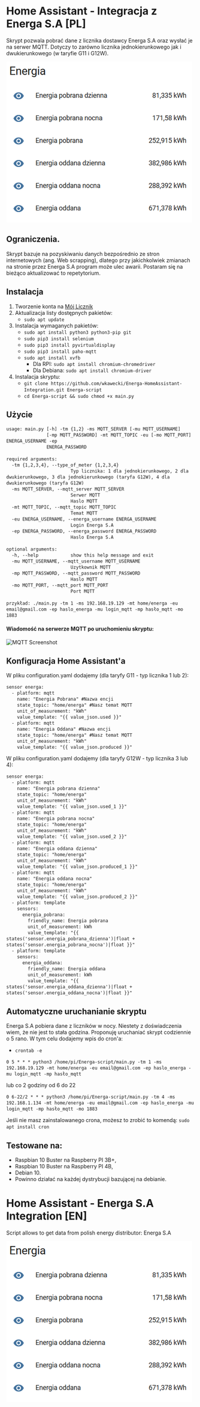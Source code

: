 # Home Assistant - Integracja z Energa S.A [PL]
Skrypt pozwala pobrać dane z licznika dostawcy Energa S.A oraz wysłać je na serwer MQTT. Dotyczy to zarówno licznika jednokierunkowego jak i dwukierunkowego (w taryfie G11 i G12W).

![HA Screenshot](https://github.com/wkawecki/Energa-HomeAssistant-Integration/blob/master/ha.png?raw=true)
## Ograniczenia.
Skrypt bazuje na pozyskiwaniu danych bezpośrednio ze stron internetowych (ang. Web scrapping), dlatego przy jakichkolwiek zmianach na stronie przez Energa S.A program może ulec awarii. Postaram się na bieżąco aktualizować to repetytorium.
## Instalacja
1. Tworzenie konta na [Mój Licznik](https://mojlicznik.energa-operator.pl)
2. Aktualizacja listy dostępnych pakietów:
    * `sudo apt update`
3. Instalacja wymaganych pakietów:
    * `sudo apt install python3 python3-pip git`
    * `sudo pip3 install selenium`
    * `sudo pip3 install pyvirtualdisplay`
    * `sudo pip3 install paho-mqtt`
    * `sudo apt install xvfb`
        * Dla RPI: `sudo apt install chromium-chromedriver`
        * Dla Debiana: `sudo apt install chromium-driver`
4. Instalacja skryptu:
    * `git clone https://github.com/wkawecki/Energa-HomeAssistant-Integration.git Energa-script `
    * `cd Energa-script && sudo chmod +x main.py`
## Użycie
```
usage: main.py [-h] -tm {1,2} -ms MQTT_SERVER [-mu MQTT_USERNAME]
               [-mp MQTT_PASSWORD] -mt MQTT_TOPIC -eu [-mo MQTT_PORT] ENERGA_USERNAME -ep
               ENERGA_PASSWORD 

required arguments:
  -tm {1,2,3,4}, --type_of_meter {1,2,3,4}
                        Typ licznika: 1 dla jednokierunkowego, 2 dla dwukierunkowego, 3 dla jednokierunkowego (taryfa G12W), 4 dla dwukierunkowego (taryfa G12W)
  -ms MQTT_SERVER, --mqtt_server MQTT_SERVER
                        Serwer MQTT
                        Haslo MQTT
  -mt MQTT_TOPIC, --mqtt_topic MQTT_TOPIC
                        Temat MQTT
  -eu ENERGA_USERNAME, --energa_username ENERGA_USERNAME
                        Login Energa S.A
  -ep ENERGA_PASSWORD, --energa_password ENERGA_PASSWORD
                        Haslo Energa S.A

optional arguments:
  -h, --help            show this help message and exit
  -mu MQTT_USERNAME, --mqtt_username MQTT_USERNAME
                        Uzytkownik MQTT
  -mp MQTT_PASSWORD, --mqtt_password MQTT_PASSWORD
                        Haslo MQTT
  -mo MQTT_PORT, --mqtt_port MQTT_PORT
                        Port MQTT

przykład: ./main.py -tm 1 -ms 192.168.19.129 -mt home/energa -eu email@gmail.com -ep haslo_energa -mu login_mqtt -mp hasło_mqtt -mo 1883
```
#### Wiadomość na serwerze MQTT po uruchomieniu skryptu:
![MQTT Screenshot](https://papuutekapt.github.io/assets/Energa-HomeAssistant-Integration/mqtt.png)
## Konfiguracja Home Assistant'a
W pliku configuration.yaml dodajemy (dla taryfy G11 - typ licznika 1 lub 2):
```
sensor energa:
  - platform: mqtt
    name: "Energia Pobrana" #Nazwa encji
    state_topic: "home/energa" #Nasz temat MQTT
    unit_of_measurement: "kWh"
    value_template: "{{ value_json.used }}"
  - platform: mqtt
    name: "Energia Oddana" #Nazwa encji
    state_topic: "home/energa" #Nasz temat MQTT
    unit_of_measurement: "kWh" 
    value_template: "{{ value_json.produced }}"
```
W pliku configuration.yaml dodajemy (dla taryfy G12W - typ licznika 3 lub 4):
```
sensor energa:
  - platform: mqtt
    name: "Energia pobrana dzienna"
    state_topic: "home/energa" 
    unit_of_measurement: "kWh"
    value_template: "{{ value_json.used_1 }}"
  - platform: mqtt
    name: "Energia pobrana nocna"
    state_topic: "home/energa" 
    unit_of_measurement: "kWh"
    value_template: "{{ value_json.used_2 }}"
  - platform: mqtt
    name: "Energia oddana dzienna" 
    state_topic: "home/energa"
    unit_of_measurement: "kWh" 
    value_template: "{{ value_json.produced_1 }}"    
  - platform: mqtt
    name: "Energia oddana nocna" 
    state_topic: "home/energa"
    unit_of_measurement: "kWh" 
    value_template: "{{ value_json.produced_2 }}"
  - platform: template
    sensors:
      energia_pobrana:
        friendly_name: Energia pobrana
        unit_of_measurement: kWh
        value_template: "{{ states('sensor.energia_pobrana_dzienna')|float + states('sensor.energia_pobrana_nocna')|float }}"
  - platform: template
    sensors:
      energia_oddana:
        friendly_name: Energia oddana
        unit_of_measurement: kWh
        value_template: "{{ states('sensor.energia_oddana_dzienna')|float + states('sensor.energia_oddana_nocna')|float }}"
```
## Automatyczne uruchanianie skryptu
Energa S.A pobiera dane z liczników w nocy. Niestety z doświadczenia wiem, że nie jest to stała godzina. Proponuję uruchaniać skrypt codziennie o 5 rano.
W tym celu dodajemy wpis do cron'a:
* `crontab -e`
```
0 5 * * * python3 /home/pi/Energa-script/main.py -tm 1 -ms 192.168.19.129 -mt home/energa -eu email@gmail.com -ep haslo_energa -mu login_mqtt -mp hasło_mqtt
```

lub co 2 godziny od 6 do 22
```
0 6-22/2 * * * python3 /home/pi/Energa-script/main.py -tm 4 -ms 192.168.1.134 -mt home/energa -eu email@gmail.com -ep haslo_energa -mu login_mqtt -mp hasło_mqtt -mo 1883
```
Jeśli nie masz zainstalowanego crona, możesz to zrobić to komendą: `sudo apt install cron`
## Testowane na:
* Raspbian 10 Buster na Raspberry PI 3B+,
* Raspbian 10 Buster na Raspberry PI 4B,
* Debian 10.
* Powinno działać na każdej dystrybucji bazującej na debianie.
# Home Assistant - Energa S.A Integration [EN]
Script allows to get data from polish energy distributor: Energa S.A 

![HA Screenshot](https://github.com/wkawecki/Energa-HomeAssistant-Integration/blob/master/ha.png?raw=true)
